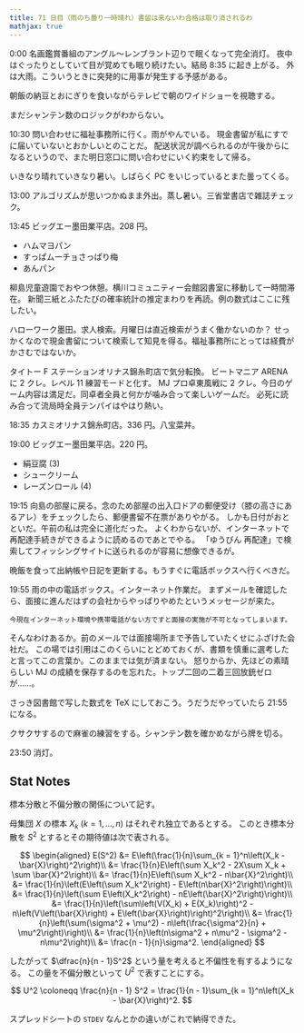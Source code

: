```yaml
---
title: 71 日目（雨のち曇り一時晴れ）書留は来ないわ合格は取り消されるわ
mathjax: true
---
```


0:00 名画鑑賞番組のアングル～レンブラント辺りで眠くなって完全消灯。
夜中はぐったりとしていて目が覚めても眠り続けたい。結局 8:35 に起き上がる。
外は大雨。こういうときに突発的に用事が発生する予感がある。

朝飯の納豆とおにぎりを食いながらテレビで朝のワイドショーを視聴する。

まだシャンテン数のロジックがわからない。

10:30 問い合わせに福祉事務所に行く。雨がやんでいる。
現金書留が私にすでに届いていないとおかしいとのことだ。
配送状況が調べられるのが午後からになるというので、また明日窓口に問い合わせにいく約束をして帰る。

いきなり晴れていきなり暑い。しばらく PC をいじっているとまた曇ってくる。

13:00 アルゴリズムが思いつかぬまま外出。蒸し暑い。三省堂書店で雑誌チェック。

13:45 ビッグエー墨田業平店。208 円。

* ハムマヨパン
* すっぱムーチョさっぱり梅
* あんパン

柳島児童遊園でおやつ休憩。横川コミュニティー会館図書室に移動して一時間滞在。
新聞三紙とふたたびの確率統計の推定まわりを再読。例の数式はここに残したい。

ハローワーク墨田。求人検索。月曜日は直近検索がうまく働かないのか？
せっかくなので現金書留について検索して知見を得る。福祉事務所にとっては経費がかさむではないか。

タイトー F ステーションオリナス錦糸町店で気分転換。
ビートマニア ARENA に 2 クレ。レベル 11 練習モードと化す。
MJ プロ卓東風戦に 2 クレ。今日のゲーム内容は満足だ。同卓者全員と何かが噛み合って楽しいゲームだ。
必死に読み合って流局時全員テンパイはやはり熱い。

18:35 カスミオリナス錦糸町店。336 円。八宝菜丼。

19:00 ビッグエー墨田業平店。220 円。

* 絹豆腐 (3)
* シュークリーム
* レーズンロール (4)

19:15 向島の部屋に戻る。念のため部屋の出入口ドアの郵便受け（膝の高さにあるアレ）をチェックしたら、郵便書留不在票がありやがる。
しかも日付がおとといだ。午前の私は完全に道化だった。
よくわからないが、インターネットで再配達手続きができるように読めるのであとでやる。
「ゆうびん 再配達」で検索してフィッシングサイトに送られるのが容易に想像できるが。

晩飯を食って出納帳や日記を更新する。もうすぐに電話ボックスへ行くべきだ。

19:55 雨の中の電話ボックス。インターネット作業だ。
まずメールを確認したら、面接に進んだはずの会社からやっぱりやめたというメッセージが来た。

```text
今現在インターネット環境や携帯電話がない方ですと面接の実施が不可となってしまいます。
```

そんなわけあるか。前のメールでは面接場所まで予告していたくせにふざけた会社だ。
この場では引用はこのくらいにとどめておくが、書類を慎重に選考したと言ってこの言葉か。このままでは気が済まない。
怒りからか、先ほどの素晴らしい MJ の成績を保存するのを忘れた。トップ二回の二着三回放銃ゼロが……。

さっき図書館で写した数式を TeX にしておこう。うだうだやっていたら 21:55 になる。

クサクサするので麻雀の練習をする。シャンテン数を確かめながら牌を切る。

23:50 消灯。

## Stat Notes

標本分散と不偏分散の関係について記す。

母集団 $X$ の標本 $X_k\:(k = 1, \dotsc, n)$ はそれぞれ独立であるとする。
このとき標本分散を $S^2$ とするとその期待値は次で表される。

$$
\begin{aligned}
E(S^2)
&= E\left(\frac{1}{n}\sum_{k = 1}^n\left(X_k - \bar{X}\right)^2\right)\\
&= \frac{1}{n}E\left(\sum X_k^2 - 2X\sum X_k + \sum \bar{X}^2\right)\\
&= \frac{1}{n}E\left(\sum X_k^2 - n\bar{X}^2\right)\\
&= \frac{1}{n}\left(E\left(\sum X_k^2\right) - E\left(n\bar{X}^2\right)\right)\\
&= \frac{1}{n}\left(\sum E\left(X_k^2\right) - nE\left(\bar{X}^2\right)\right)\\
&= \frac{1}{n}\left(\sum\left(V(X_k) + E(X_k)\right)^2 - n\left(V\left(\bar{X}\right) + E\left(\bar{X}\right)\right)^2\right)\\
&= \frac{1}{n}\left(\sum(\sigma^2 + \mu^2) - n\left(\frac{\sigma^2}{n} + \mu^2\right)\right)\\
&= \frac{1}{n}\left(n\sigma^2 + n\mu^2 - \sigma^2 - n\mu^2\right)\\
&= \frac{n - 1}{n}\sigma^2.
\end{aligned}
$$

したがって $\dfrac{n}{n - 1}S^2$ という量を考えると不偏性を有するようになる。
この量を不偏分散といって $U^2$ で表すことにする。

$$
U^2 \coloneqq \frac{n}{n - 1} S^2 = \frac{1}{n - 1}\sum_{k = 1}^n\left(X_k - \bar{X}\right)^2.
$$

スプレッドシートの `STDEV` なんとかの違いがこれで納得できた。
